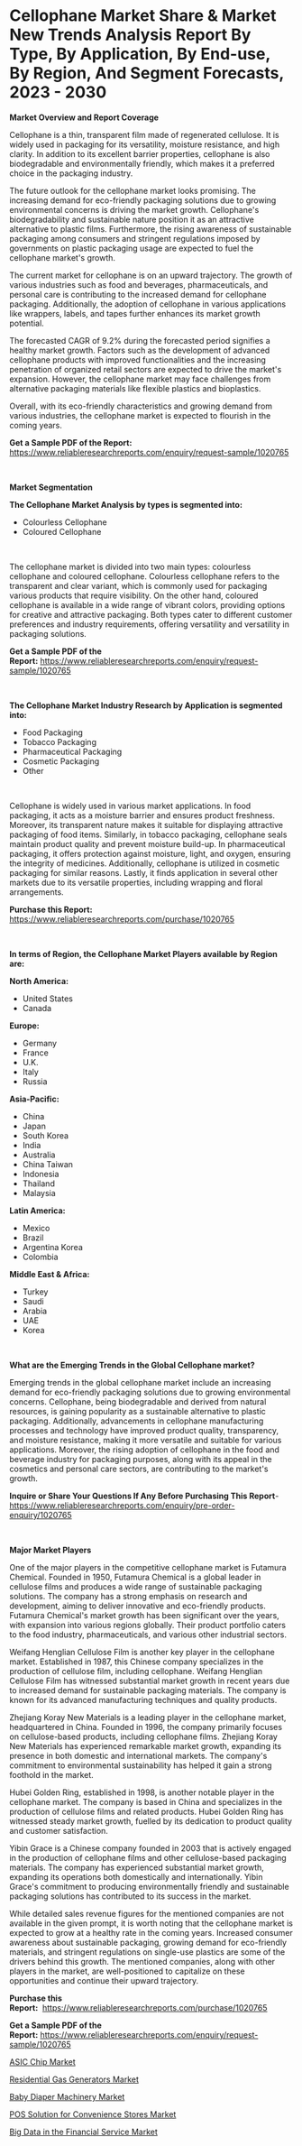 <p><h1>Cellophane Market Share & Market New Trends Analysis Report By Type, By Application, By End-use, By Region, And Segment Forecasts, 2023 - 2030</h1></p><p><strong>Market Overview and Report Coverage</strong></p>
<p><p>Cellophane is a thin, transparent film made of regenerated cellulose. It is widely used in packaging for its versatility, moisture resistance, and high clarity. In addition to its excellent barrier properties, cellophane is also biodegradable and environmentally friendly, which makes it a preferred choice in the packaging industry.</p><p>The future outlook for the cellophane market looks promising. The increasing demand for eco-friendly packaging solutions due to growing environmental concerns is driving the market growth. Cellophane's biodegradability and sustainable nature position it as an attractive alternative to plastic films. Furthermore, the rising awareness of sustainable packaging among consumers and stringent regulations imposed by governments on plastic packaging usage are expected to fuel the cellophane market's growth.</p><p>The current market for cellophane is on an upward trajectory. The growth of various industries such as food and beverages, pharmaceuticals, and personal care is contributing to the increased demand for cellophane packaging. Additionally, the adoption of cellophane in various applications like wrappers, labels, and tapes further enhances its market growth potential.</p><p>The forecasted CAGR of 9.2% during the forecasted period signifies a healthy market growth. Factors such as the development of advanced cellophane products with improved functionalities and the increasing penetration of organized retail sectors are expected to drive the market's expansion. However, the cellophane market may face challenges from alternative packaging materials like flexible plastics and bioplastics.</p><p>Overall, with its eco-friendly characteristics and growing demand from various industries, the cellophane market is expected to flourish in the coming years.</p></p>
<p><strong>Get a Sample PDF of the Report:</strong> <a href="https://www.reliableresearchreports.com/enquiry/request-sample/1020765">https://www.reliableresearchreports.com/enquiry/request-sample/1020765</a></p>
<p>&nbsp;</p>
<p><strong>Market Segmentation</strong></p>
<p><strong>The Cellophane Market Analysis by types is segmented into:</strong></p>
<p><ul><li>Colourless Cellophane</li><li>Coloured Cellophane</li></ul></p>
<p>&nbsp;</p>
<p><p>The cellophane market is divided into two main types: colourless cellophane and coloured cellophane. Colourless cellophane refers to the transparent and clear variant, which is commonly used for packaging various products that require visibility. On the other hand, coloured cellophane is available in a wide range of vibrant colors, providing options for creative and attractive packaging. Both types cater to different customer preferences and industry requirements, offering versatility and versatility in packaging solutions.</p></p>
<p><strong>Get a Sample PDF of the Report:</strong>&nbsp;<a href="https://www.reliableresearchreports.com/enquiry/request-sample/1020765">https://www.reliableresearchreports.com/enquiry/request-sample/1020765</a></p>
<p>&nbsp;</p>
<p><strong>The Cellophane Market Industry Research by Application is segmented into:</strong></p>
<p><ul><li>Food Packaging</li><li>Tobacco Packaging</li><li>Pharmaceutical Packaging</li><li>Cosmetic Packaging</li><li>Other</li></ul></p>
<p>&nbsp;</p>
<p><p>Cellophane is widely used in various market applications. In food packaging, it acts as a moisture barrier and ensures product freshness. Moreover, its transparent nature makes it suitable for displaying attractive packaging of food items. Similarly, in tobacco packaging, cellophane seals maintain product quality and prevent moisture build-up. In pharmaceutical packaging, it offers protection against moisture, light, and oxygen, ensuring the integrity of medicines. Additionally, cellophane is utilized in cosmetic packaging for similar reasons. Lastly, it finds application in several other markets due to its versatile properties, including wrapping and floral arrangements.</p></p>
<p><strong>Purchase this Report:</strong>&nbsp; <a href="https://www.reliableresearchreports.com/purchase/1020765">https://www.reliableresearchreports.com/purchase/1020765</a></p>
<p>&nbsp;</p>
<p><strong>In terms of Region, the Cellophane Market Players available by Region are:</strong></p>
<p>
    <p> <strong> North America: </strong>
        <ul>
            <li>United States</li>
            <li>Canada</li>
        </ul>
        </p> 
    <p> <strong> Europe: </strong>
        <ul>
            <li>Germany</li>
            <li>France</li>
            <li>U.K.</li>
            <li>Italy</li>
            <li>Russia</li>
        </ul>
        </p> 
    <p> <strong> Asia-Pacific: </strong>
        <ul>
            <li>China</li>
            <li>Japan</li>
            <li>South Korea</li>
            <li>India</li>
            <li>Australia</li>
            <li>China Taiwan</li>
            <li>Indonesia</li>
            <li>Thailand</li>
            <li>Malaysia</li>
        </ul>
        </p> 
    <p> <strong> Latin America: </strong>
        <ul>
            <li>Mexico</li>
            <li>Brazil</li>
            <li>Argentina Korea</li>
            <li>Colombia</li>
        </ul>
        </p> 
    <p> <strong> Middle East & Africa: </strong>
        <ul>
            <li>Turkey</li>
            <li>Saudi</li>
            <li>Arabia</li>
            <li>UAE</li>
            <li>Korea</li>
        </ul>
    </p>
    </p>
<p>&nbsp;</p>
<p><strong>What are the Emerging Trends in the Global Cellophane market?</strong></p>
<p><p>Emerging trends in the global cellophane market include an increasing demand for eco-friendly packaging solutions due to growing environmental concerns. Cellophane, being biodegradable and derived from natural resources, is gaining popularity as a sustainable alternative to plastic packaging. Additionally, advancements in cellophane manufacturing processes and technology have improved product quality, transparency, and moisture resistance, making it more versatile and suitable for various applications. Moreover, the rising adoption of cellophane in the food and beverage industry for packaging purposes, along with its appeal in the cosmetics and personal care sectors, are contributing to the market's growth.</p></p>
<p><strong>Inquire or Share Your Questions If Any Before Purchasing This Report</strong>- <a href="https://www.reliableresearchreports.com/enquiry/pre-order-enquiry/1020765">https://www.reliableresearchreports.com/enquiry/pre-order-enquiry/1020765</a></p>
<p>&nbsp;</p>
<p><strong>Major Market Players</strong></p>
<p><p>One of the major players in the competitive cellophane market is Futamura Chemical. Founded in 1950, Futamura Chemical is a global leader in cellulose films and produces a wide range of sustainable packaging solutions. The company has a strong emphasis on research and development, aiming to deliver innovative and eco-friendly products. Futamura Chemical's market growth has been significant over the years, with expansion into various regions globally. Their product portfolio caters to the food industry, pharmaceuticals, and various other industrial sectors.</p><p>Weifang Henglian Cellulose Film is another key player in the cellophane market. Established in 1987, this Chinese company specializes in the production of cellulose film, including cellophane. Weifang Henglian Cellulose Film has witnessed substantial market growth in recent years due to increased demand for sustainable packaging materials. The company is known for its advanced manufacturing techniques and quality products.</p><p>Zhejiang Koray New Materials is a leading player in the cellophane market, headquartered in China. Founded in 1996, the company primarily focuses on cellulose-based products, including cellophane films. Zhejiang Koray New Materials has experienced remarkable market growth, expanding its presence in both domestic and international markets. The company's commitment to environmental sustainability has helped it gain a strong foothold in the market.</p><p>Hubei Golden Ring, established in 1998, is another notable player in the cellophane market. The company is based in China and specializes in the production of cellulose films and related products. Hubei Golden Ring has witnessed steady market growth, fuelled by its dedication to product quality and customer satisfaction.</p><p>Yibin Grace is a Chinese company founded in 2003 that is actively engaged in the production of cellophane films and other cellulose-based packaging materials. The company has experienced substantial market growth, expanding its operations both domestically and internationally. Yibin Grace's commitment to producing environmentally friendly and sustainable packaging solutions has contributed to its success in the market.</p><p>While detailed sales revenue figures for the mentioned companies are not available in the given prompt, it is worth noting that the cellophane market is expected to grow at a healthy rate in the coming years. Increased consumer awareness about sustainable packaging, growing demand for eco-friendly materials, and stringent regulations on single-use plastics are some of the drivers behind this growth. The mentioned companies, along with other players in the market, are well-positioned to capitalize on these opportunities and continue their upward trajectory.</p></p>
<p><strong>Purchase this Report:</strong>&nbsp;&nbsp;<a href="https://www.reliableresearchreports.com/purchase/1020765">https://www.reliableresearchreports.com/purchase/1020765</a></p>
<p></p>
<p><strong>Get a Sample PDF of the Report:</strong>&nbsp;<a href="https://www.reliableresearchreports.com/enquiry/request-sample/1020765">https://www.reliableresearchreports.com/enquiry/request-sample/1020765</a></p>
<p><p><a href="https://medium.com/@mhdhonirp23/analyzing-asic-chip-market-global-industry-perspective-and-forecast-2023-to-2030-3b042cc06a94">ASIC Chip Market</a></p><p><a href="https://medium.com/@fredyconn/residential-gas-generators-market-trends-and-market-analysis-forecasted-for-period-2023-2030-f4ba463cd9a6">Residential Gas Generators Market</a></p><p><a href="https://www.linkedin.com/pulse/decoding-baby-diaper-machinery-market-deep-dive-latest-imq8e/">Baby Diaper Machinery Market</a></p><p><a href="https://www.linkedin.com/pulse/pos-solution-convenience-stores-market-size-2023--twpgc/">POS Solution for Convenience Stores Market</a></p><p><a href="https://www.linkedin.com/pulse/big-data-financial-service-market-size-share-amp-trends-l6dxc/">Big Data in the Financial Service Market</a></p></p>
